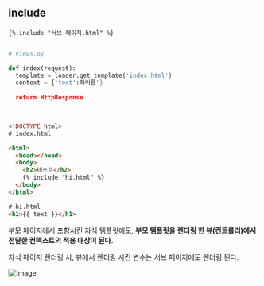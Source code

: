 
## include 
```
{% include "서브 페이지.html" %}
```


```python

# views.py 

def index(request):
  template = loader.get_template('index.html')
  context = {'text':하이룽'}
  
  return HttpResponse
  
```

```html

<!DOCTYPE html>
# index.html

<html>
  <head></head>
  <body>
    <h2>테스트</h2>
    {% include "hi.html" %}
  </body>
</html>

```

```html
# hi.html
<h1>{{ text }}</h1>
```

부모 페이지에서 포함시킨 자식 템플릿에도, **부모 템플릿을 렌더링 한 뷰(컨트롤러)에서 전달한 컨텍스트의 적용 대상이 된다.**

자식 페이지 렌더링 시, 뷰에서 렌더링 시킨 변수는 서브 페이지에도 렌더링 된다. 

![image](https://user-images.githubusercontent.com/15938354/128476245-b8c79fa2-8e4c-4657-b94a-12bd6212bd75.png)
